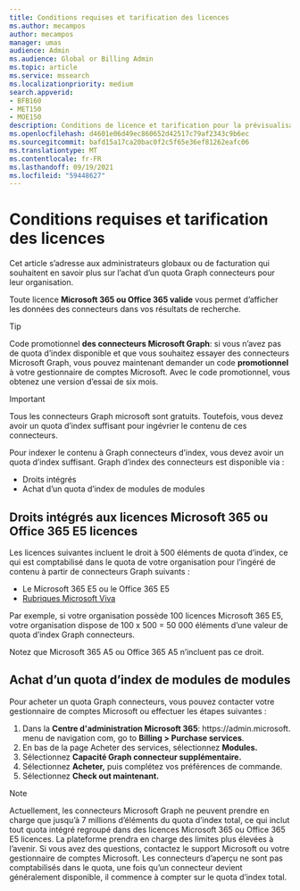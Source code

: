 ```yaml
---
title: Conditions requises et tarification des licences
ms.author: mecampos
author: mecampos
manager: umas
audience: Admin
ms.audience: Global or Billing Admin
ms.topic: article
ms.service: mssearch
ms.localizationpriority: medium
search.appverid:
- BFB160
- MET150
- MOE150
description: Conditions de licence et tarification pour la prévisualisation publique des connecteurs Microsoft Graph pour Recherche Microsoft
ms.openlocfilehash: d4601e06d49ec860652d42517c79af2343c9b6ec
ms.sourcegitcommit: bafd15a17ca20bac0f2c5f65e36ef81262eafc06
ms.translationtype: MT
ms.contentlocale: fr-FR
ms.lasthandoff: 09/19/2021
ms.locfileid: "59448627"
---
```

<!---Previous ms.author: rusamai --->

# <a name="license-requirements-and-pricing"></a>Conditions requises et tarification des licences

Cet article s’adresse aux administrateurs globaux ou de facturation qui souhaitent en savoir plus sur l’achat d’un quota Graph connecteurs pour leur organisation.

Toute licence **Microsoft 365 ou Office 365 valide** vous permet d’afficher les données des connecteurs dans vos résultats de recherche.

> [!TIP]
> Code promotionnel **des connecteurs Microsoft Graph**: si vous n’avez pas de quota d’index disponible et que vous souhaitez essayer des connecteurs Microsoft Graph, vous pouvez maintenant demander un code **promotionnel** à votre gestionnaire de comptes Microsoft. Avec le code promotionnel, vous obtenez une version d’essai de six mois.

>[!IMPORTANT]
>Tous les connecteurs Graph microsoft sont gratuits. Toutefois, vous devez avoir un quota d’index suffisant pour ingévrier le contenu de ces connecteurs.

Pour indexer le contenu à Graph connecteurs d’index, vous devez avoir un quota d’index suffisant. Graph d’index des connecteurs est disponible via :

- Droits intégrés
- Achat d’un quota d’index de modules de modules

## <a name="entitlement-built-into-microsoft-365-or-office-365-e5-licenses"></a>Droits intégrés aux licences Microsoft 365 ou Office 365 E5 licences

Les licences suivantes incluent le droit à 500 éléments de quota d’index, ce qui est comptabilisé dans le quota de votre organisation pour l’ingéré de contenu à partir de connecteurs Graph suivants :

* Le Microsoft 365 E5 ou le Office 365 E5
* [Rubriques Microsoft Viva](https://www.microsoft.com/microsoft-viva/topics?activetab=pivot:overviewtab)

Par exemple, si votre organisation possède 100 licences Microsoft 365 E5, votre organisation dispose de 100 x 500 = 50 000 éléments d’une valeur de quota d’index Graph connecteurs.

<!---Comment requested in PR#143--->
Notez que Microsoft 365 A5 ou Office 365 A5 n’incluent pas ce droit.

## <a name="purchase-of-add-on-index-quota"></a>Achat d’un quota d’index de modules de modules
Pour acheter un quota Graph connecteurs, vous pouvez contacter votre gestionnaire de comptes Microsoft ou effectuer les étapes suivantes :

1. Dans la **Centre d'administration Microsoft 365**: https://<span>admin.microsoft.</span> menu de navigation com, go to **Billing > Purchase services**.
2. En bas de la page Acheter des services, sélectionnez **Modules.**
3. Sélectionnez **Capacité Graph connecteur supplémentaire.**
4. Sélectionnez **Acheter,** puis complétez vos préférences de commande.
5. Sélectionnez **Check out maintenant.**

> [!NOTE]
> Actuellement, les connecteurs Microsoft Graph ne peuvent prendre en charge que jusqu’à 7 millions d’éléments du quota d’index total, ce qui inclut tout quota intégré regroupé dans des licences Microsoft 365 ou Office 365 E5 licences. La plateforme prendra en charge des limites plus élevées à l’avenir. Si vous avez des questions, contactez le support Microsoft ou votre gestionnaire de comptes Microsoft.
> Les connecteurs d’aperçu ne sont pas comptabilisés dans le quota, une fois qu’un connecteur devient généralement disponible, il commence à compter sur le quota d’index total.
